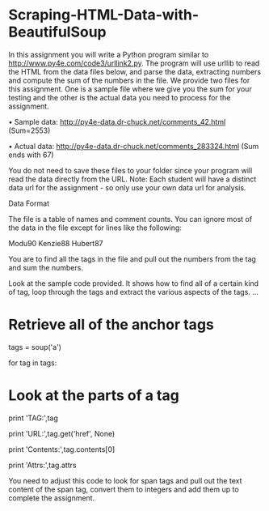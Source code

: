 # Scraping-HTML-Data-with-BeautifulSoup

In this assignment you will write a Python program similar to http://www.py4e.com/code3/urllink2.py. The program will use urllib to read the HTML from the data files below, and parse the data, extracting numbers and compute the sum of the numbers in the file.
We provide two files for this assignment. One is a sample file where we give you the sum for your testing and the other is the actual data you need to process for the assignment.

•	Sample data: http://py4e-data.dr-chuck.net/comments_42.html (Sum=2553)

•	Actual data: http://py4e-data.dr-chuck.net/comments_283324.html (Sum ends with 67)

You do not need to save these files to your folder since your program will read the data directly from the URL. Note: Each student will have a distinct data url for the assignment - so only use your own data url for analysis.


Data Format

The file is a table of names and comment counts. You can ignore most of the data in the file except for lines like the following:
<tr><td>Modu</td><td><span class="comments">90</span></td></tr>

<tr><td>Kenzie</td><td><span class="comments">88</span></td></tr>

<tr><td>Hubert</td><td><span class="comments">87</span></td></tr>

You are to find all the <span> tags in the file and pull out the numbers from the tag and sum the numbers.

Look at the sample code provided. It shows how to find all of a certain kind of tag, loop through the tags and extract the various aspects of the tags.
...

# Retrieve all of the anchor tags

tags = soup('a')

for tag in tags:

# Look at the parts of a tag

print 'TAG:',tag

print 'URL:',tag.get('href', None)

print 'Contents:',tag.contents[0]

print 'Attrs:',tag.attrs


You need to adjust this code to look for span tags and pull out the text content of the span tag, convert them to integers and add them up to complete the assignment.

